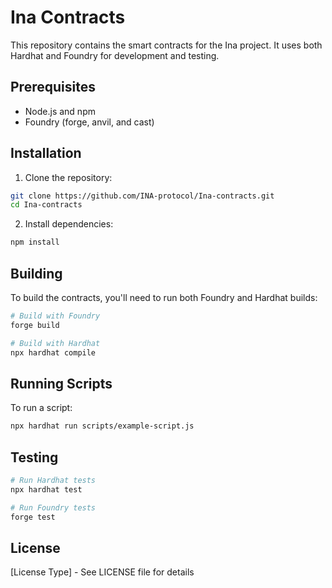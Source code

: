 # Ina Contracts

This repository contains the smart contracts for the Ina project. It uses both Hardhat and Foundry for development and testing.

## Prerequisites

- Node.js and npm
- Foundry (forge, anvil, and cast)

## Installation

1. Clone the repository:

```bash
git clone https://github.com/INA-protocol/Ina-contracts.git
cd Ina-contracts
```

2. Install dependencies:

```bash
npm install
```

## Building

To build the contracts, you'll need to run both Foundry and Hardhat builds:

```bash
# Build with Foundry
forge build

# Build with Hardhat
npx hardhat compile
```

## Running Scripts

To run a script:

```bash
npx hardhat run scripts/example-script.js
```

## Testing

```bash
# Run Hardhat tests
npx hardhat test

# Run Foundry tests
forge test
```

## License

[License Type] - See LICENSE file for details

